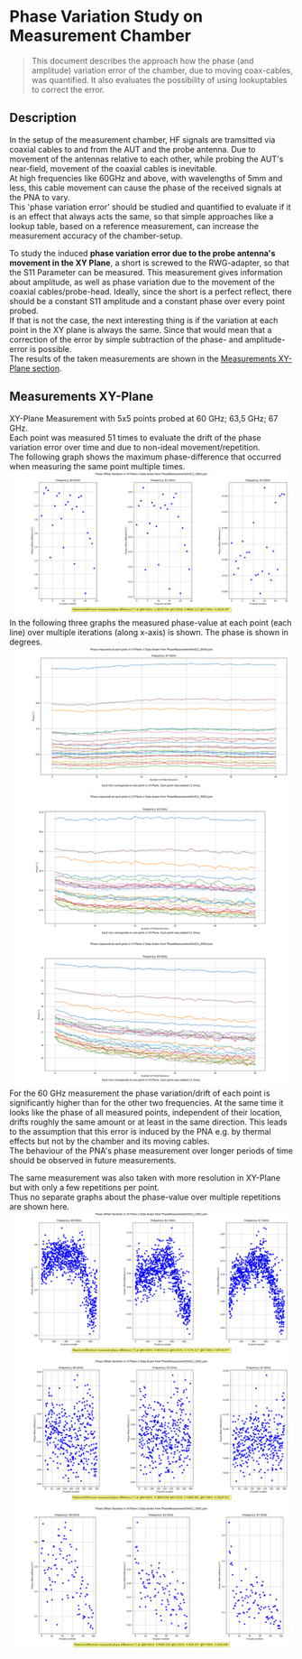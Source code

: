 # Phase Variation Study on Measurement Chamber
> This document describes the approach how the phase (and amplitude) variation error of the chamber, due to moving coax-cables, 
> was quantified. It also evaluates the possibility of using lookuptables to correct the error.

## Description
In the setup of the measurement chamber, HF signals are tramsitted via coaxial cables to and from the AUT and 
the probe antenna. Due to movement of the antennas relative to each other, while probing the AUT's near-field, 
movement of the coaxial cables is inevitable.  
At high frequencies like 60GHz and above, with wavelengths of 5mm and less, this cable movement can cause the phase
of the received signals at the PNA to vary.  
This 'phase variation error' should be studied and quantified to evaluate if it is an effect that always acts the same, 
so that simple approaches like a lookup table, based on a reference measurement, can increase the measurement accuracy 
of the chamber-setup.

To study the induced **phase variation error due to the probe antenna's movement in the XY Plane**, a short is screwed to 
the RWG-adapter, so that the S11 Parameter can be measured. This measurement gives information about amplitude, as well 
as phase variation due to the movement of the coaxial cables/probe-head. Ideally, since the short is a perfect reflect,
there should be a constant S11 amplitude and a constant phase over every point probed.  
If that is not the case, the next interesting thing is if the variation at each point in the XY plane is always the
same. Since that would mean that a correction of the error by simple subtraction of the phase- and amplitude-error is possible.  
The results of the taken measurements are shown in the [Measurements XY-Plane section](#measurements-xy-plane).

## Measurements XY-Plane
XY-Plane Measurement with 5x5 points probed at 60 GHz; 63,5 GHz; 67 GHz.  
Each point was measured 51 times to evaluate the drift of the phase variation error over time and due to 
non-ideal movement/repetition.  
The following graph shows the maximum phase-difference that occurred when measuring the same point multiple times.  
![Measurement_0004](/docs/Phase%20Variation%20Study/Figures/FreqOffsetVariationStudy_0004.png)  
In the following three graphs the measured phase-value at each point (each line) over multiple iterations 
(along x-axis) is shown. The phase is shown in degrees.  
![Measurement_phaseDevelopment67G_0004](/docs/Phase%20Variation%20Study/Figures/Phase_measured_for_each_XY-Point_67.0_GHz_0004.png)
![Measurement_phaseDevelopment63,5G_0004](/docs/Phase%20Variation%20Study/Figures/Phase_measured_for_each_XY-Point_63.5_GHz_0004.png)
![Measurement_phaseDevelopment60G_0004](/docs/Phase%20Variation%20Study/Figures/Phase_measured_for_each_XY-Point_60.0_GHz_0004.png)  
For the 60 GHz measurement the phase variation/drift of each point is significantly higher than for the other two frequencies. At the same time it looks 
like the phase of all measured points, independent of their location, drifts roughly the same amount or at least in 
the same direction. This leads to the assumption that this error is induced by the PNA e.g. by thermal effects but not 
by the chamber and its moving cables.  
The behaviour of the PNA's phase measurement over longer periods of time should be observed in future measurements. 

The same measurement was also taken with more resolution in XY-Plane but with only a few repetitions per point.  
Thus no separate graphs about the phase-value over multiple repetitions are shown here.
![Measurement_0003](/docs/Phase%20Variation%20Study/Figures/FreqOffsetVariationStudy_0003.png)
![Measurement_0002](/docs/Phase%20Variation%20Study/Figures/FreqOffsetVariationStudy_0002.png)
![Measurement_0001](/docs/Phase%20Variation%20Study/Figures/FreqOffsetVariationStudy_0001.png)